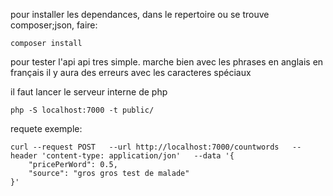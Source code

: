 pour installer les dependances, dans le repertoire ou se trouve composer;json, faire:
~~~~
composer install
~~~~

pour tester l'api
api tres simple. marche bien avec les phrases en anglais
en français il y aura des erreurs avec les caracteres spéciaux

il faut lancer le serveur interne de php
~~~~
php -S localhost:7000 -t public/

~~~~
requete exemple:
~~~~
curl --request POST   --url http://localhost:7000/countwords   --header 'content-type: application/jon'   --data '{
    "pricePerWord": 0.5,
    "source": "gros gros test de malade"
}'
~~~~

